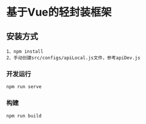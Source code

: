 # 基于Vue的轻封装框架

## 安装方式
```
1、npm install
2、手动创建src/configs/apiLocal.js文件，参考apiDev.js
```

### 开发运行
```
npm run serve
```

### 构建
```
npm run build
```
